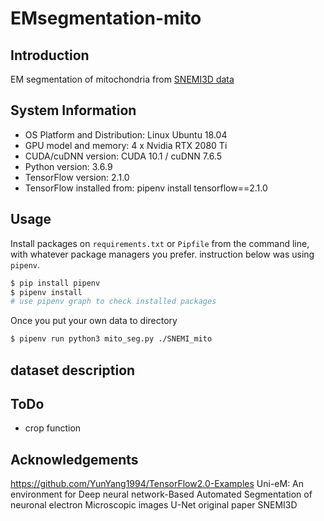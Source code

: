 # EMsegmentation-mito
## Introduction
EM segmentation of mitochondria from [SNEMI3D data](http://brainiac2.mit.edu/SNEMI3D/)

## System Information

* OS Platform and Distribution: Linux Ubuntu 18.04
* GPU model and memory: 4 x Nvidia RTX 2080 Ti
* CUDA/cuDNN version: CUDA 10.1 / cuDNN 7.6.5
* Python version: 3.6.9
* TensorFlow version: 2.1.0
* TensorFlow installed from: pipenv install tensorflow==2.1.0

## Usage

Install packages on `requirements.txt` or `Pipfile`  from the command line, with whatever package managers you prefer. instruction below was using `pipenv`.
```sh
$ pip install pipenv
$ pipenv install
# use pipenv graph to check installed packages
```

Once you put your own data to directory

```sh
$ pipenv run python3 mito_seg.py ./SNEMI_mito
```

## dataset description

## ToDo

* crop function

## Acknowledgements

https://github.com/YunYang1994/TensorFlow2.0-Examples
Uni-eM: An environment for Deep neural network-Based Automated Segmentation of neuronal electron Microscopic images
U-Net original paper
SNEMI3D
